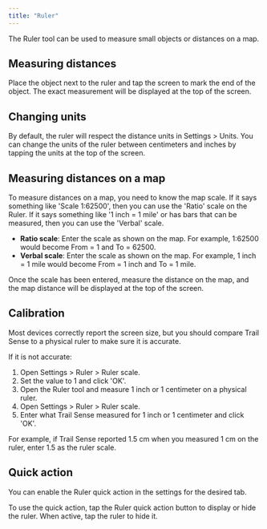 ```yaml
---
title: "Ruler"
---
```


The Ruler tool can be used to measure small objects or distances on a map.

## Measuring distances
Place the object next to the ruler and tap the screen to mark the end of the object. The exact measurement will be displayed at the top of the screen.

## Changing units
By default, the ruler will respect the distance units in Settings > Units. You can change the units of the ruler between centimeters and inches by tapping the units at the top of the screen.

## Measuring distances on a map
To measure distances on a map, you need to know the map scale. If it says something like 'Scale 1:62500', then you can use the 'Ratio' scale on the Ruler. If it says something like '1 inch = 1 mile' or has bars that can be measured, then you can use the 'Verbal' scale.

- **Ratio scale**: Enter the scale as shown on the map. For example, 1:62500 would become From = 1 and To = 62500.
- **Verbal scale**: Enter the scale as shown on the map. For example, 1 inch = 1 mile would become From = 1 inch and To = 1 mile.

Once the scale has been entered, measure the distance on the map, and the map distance will be displayed at the top of the screen.

## Calibration
Most devices correctly report the screen size, but you should compare Trail Sense to a physical ruler to make sure it is accurate.

If it is not accurate:

1. Open Settings > Ruler > Ruler scale.
2. Set the value to 1 and click 'OK'.
3. Open the Ruler tool and measure 1 inch or 1 centimeter on a physical ruler.
4. Open Settings > Ruler > Ruler scale.
5. Enter what Trail Sense measured for 1 inch or 1 centimeter and click 'OK'.

For example, if Trail Sense reported 1.5 cm when you measured 1 cm on the ruler, enter 1.5 as the ruler scale.

## Quick action
You can enable the Ruler quick action in the settings for the desired tab.

To use the quick action, tap the Ruler quick action button to display or hide the ruler. When active, tap the ruler to hide it.
